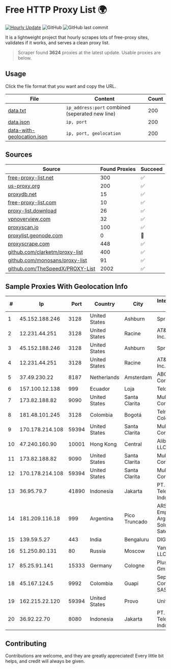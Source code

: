 
# Free HTTP Proxy List 🌍

[![Hourly Update](https://github.com/mertguvencli/http-proxy-list/actions/workflows/main.yml/badge.svg?branch=main)](https://github.com/mertguvencli/http-proxy-list/actions/workflows/main.yml)
![GitHub](https://img.shields.io/github/license/mertguvencli/http-proxy-list)
![GitHub last commit](https://img.shields.io/github/last-commit/mertguvencli/http-proxy-list)

It is a lightweight project that hourly scrapes lots of free-proxy sites, validates if it works, and serves a clean proxy list.


> Scraper found **3624** proxies at the latest update. Usable proxies are below.

## Usage

Click the file format that you want and copy the URL.


|File|Content|Count|
|----|-------|-----|
|[data.txt](https://raw.githubusercontent.com/mertguvencli/http-proxy-list/main/proxy-list/data.txt)|`ip_address:port` combined (seperated new line)|200|
|[data.json](https://raw.githubusercontent.com/mertguvencli/http-proxy-list/main/proxy-list/data.json)|`ip, port`|200|
|[data-with-geolocation.json](https://raw.githubusercontent.com/mertguvencli/http-proxy-list/main/proxy-list/data-with-geolocation.json)|`ip, port, geolocation`|200|

## Sources

|Source|Found Proxies|Succeed|
|------|-------------|-------|
|[free-proxy-list.net](https://free-proxy-list.net)|300|✅|
|[us-proxy.org](https://www.us-proxy.org)|200|✅|
|[proxydb.net](http://proxydb.net)|15|✅|
|[free-proxy-list.com](https://free-proxy-list.com/?page=&port=&type%5B%5D=http&type%5B%5D=https&up_time=0&search=Search)|10|✅|
|[proxy-list.download](https://www.proxy-list.download/HTTP)|26|✅|
|[vpnoverview.com](https://vpnoverview.com/privacy/anonymous-browsing/free-proxy-servers)|32|✅|
|[proxyscan.io](https://www.proxyscan.io)|100|✅|
|[proxylist.geonode.com](https://proxylist.geonode.com/api/proxy-list?limit=300&page=1&sort_by=lastChecked&sort_type=desc&protocols=http,https)|0|🚫|
|[proxyscrape.com](https://api.proxyscrape.com/v2/?request=displayproxies&protocol=http&timeout=10000&country=all&ssl=all&anonymity=all)|448|✅|
|[github.com/clarketm/proxy-list](https://raw.githubusercontent.com/clarketm/proxy-list/master/proxy-list-raw.txt)|400|✅|
|[github.com/monosans/proxy-list](https://raw.githubusercontent.com/monosans/proxy-list/main/proxies/http.txt)|91|✅|
|[github.com/TheSpeedX/PROXY-List](https://raw.githubusercontent.com/TheSpeedX/PROXY-List/master/http.txt)|2002|✅|


## Sample Proxies With Geolocation Info

|#|Ip|Port|Country|City|Internet Service Provider|
|-|--|----|-------|----|-------------------------|
|1|45.152.188.246|3128|United States|Ashburn|Sprint|
|2|12.231.44.251|3128|United States|Racine|AT&T Services, Inc.|
|3|45.152.188.246|3128|United States|Ashburn|Sprint|
|4|12.231.44.251|3128|United States|Racine|AT&T Services, Inc.|
|5|37.49.230.22|8187|Netherlands|Amsterdam|ABC Consultancy|
|6|157.100.12.138|999|Ecuador|Loja|Telconet S.A|
|7|173.82.188.82|9090|United States|Santa Clarita|Multacom Corporation|
|8|181.48.101.245|3128|Colombia|Bogotá|Telmex Colombia S.A.|
|9|170.178.214.108|59394|United States|Santa Clarita|Multacom Corporation|
|10|47.240.160.90|10001|Hong Kong|Central|Alibaba.com LLC|
|11|173.82.188.82|9090|United States|Santa Clarita|Multacom Corporation|
|12|170.178.214.108|59394|United States|Santa Clarita|Multacom Corporation|
|13|36.95.79.7|41890|Indonesia|Jakarta|PT. Telekomunikasi Indonesia|
|14|181.209.116.18|999|Argentina|Pico Truncado|ARSAT - Empresa Argentina de Soluciones Satelitales S.A|
|15|139.59.5.27|443|India|Bengaluru|DIGITALOCEAN|
|16|51.250.80.131|80|Russia|Moscow|Yandex.Cloud LLC|
|17|85.25.91.141|15333|Germany|Cologne|PlusServer GmbH|
|18|45.167.124.5|9992|Colombia|Guapi|Sepcom Comunicaciones SAS|
|19|162.215.22.120|59394|United States|Provo|Unified Layer|
|20|36.92.22.70|8080|Indonesia|Jakarta|PT. Telekomunikasi Indonesia|



## Contributing

Contributions are welcome, and they are greatly appreciated! Every
little bit helps, and credit will always be given.

